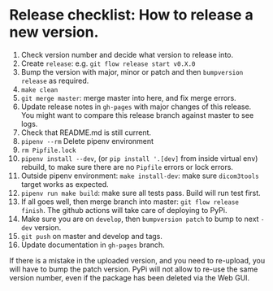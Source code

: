 # Release checklist: How to release a new version.

1. Check version number and decide what version to release into.
2. Create `release`: e.g. `git flow release start v0.X.0`
3. Bump the version with major, minor or patch and then `bumpversion release` as required.
4. `make clean`
5. `git merge master`: merge master into here, and fix merge errors.
6. Update release notes in `gh-pages` with major changes of this release. You might want to compare this release branch against master to see logs.
7. Check that README.md is still current.
8. `pipenv --rm` Delete pipenv environment
9. `rm Pipfile.lock`
10. `pipenv install --dev`, (or `pip install '.[dev]` from inside virtual env) rebuild, to make sure there are no `Pipfile` errors or lock errors.
11. Outside pipenv environment: `make install-dev`: make sure `dicom3tools` target works as expected.
12. `pipenv run make build`: make sure all tests pass. Build will run test first.
13. If all goes well, then merge branch into master: `git flow release finish`. The github actions will take care of deploying to PyPi.
14. Make sure you are on `develop`, then `bumpversion patch` to bump to next `-dev` version.
15. `git push` on master and develop and tags.
16. Update documentation in `gh-pages` branch.

If there is a mistake in the uploaded version, and you need to re-upload, you will have to bump the patch version. PyPi will not allow to re-use the same version number, even if the package has been deleted via the Web GUI.
